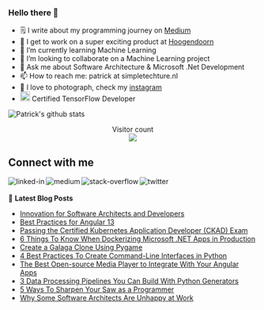 ### Hello there 👋

<!--
**PatrickKalkman/PatrickKalkman** is a ✨ _special_ ✨ repository because its `README.md` (this file) appears on your GitHub profile. -->

- 🗒 I write about my programming journey on [Medium](https://medium.com/@pkalkman)
- 🔭 I get to work on a super exciting product at [Hoogendoorn](https://www.hoogendoorn.nl/en)
- 🌱 I’m currently learning Machine Learning
- 👯 I’m looking to collaborate on a Machine Learning project
- 💬 Ask me about Software Architecture & Microsoft .Net Development
- 📫 How to reach me: patrick at simpletechture.nl
- 📸 I love to photograph, check my [instagram](https://www.instagram.com/patrick_kalkman.photography/)  
- <img height="20" src="https://api.accredible.com/v1/frontend/credential_website_embed_image/badge/23997610">  Certified TensorFlow Developer

![Patrick's github stats](https://github-readme-stats.vercel.app/api?username=patrickkalkman&count_private=true&show_icons=true&theme=algolia)

<p align="center"> 
  Visitor count<br>
  <img src="https://profile-counter.glitch.me/patrickkalkman/count.svg" />
</p>

## Connect with me
[<img align="left" alt="linked-in" src="https://img.shields.io/badge/linkedin-%230077B5.svg?&style=for-the-badge&logo=linkedin&logoColor=white" />](https://www.linkedin.com/in/pkalkman)
[<img align="left" alt="medium" src="https://img.shields.io/badge/medium-%2312100E.svg?&style=for-the-badge&logo=medium&logoColor=white" />](https://medium.com/@pkalkman)
[<img align="left" alt="stack-overflow" src="https://img.shields.io/badge/stack%20overflow-FE7A16?logo=stack-overflow&logoColor=white&style=for-the-badge" />](https://stackoverflow.com/users/328238/patrick?tab=profile)
[<img align="left" alt="twitter" src="https://img.shields.io/badge/twitter-%231DA1F2.svg?&style=for-the-badge&logo=twitter&logoColor=white" />](https://twitter.com/kalkie)
<br>
<br>
📕 **Latest Blog Posts**
<!-- BLOG-POST-LIST:START -->
- [Innovation for Software Architects and Developers](https://blog.devgenius.io/innovation-for-software-architects-and-developers-3fa207ec2556?source=rss-e42a3542bc38------2)
- [Best Practices for Angular 13](https://betterprogramming.pub/best-practices-for-angular-13-fa7fdd42ba80?source=rss-e42a3542bc38------2)
- [Passing the Certified Kubernetes Application Developer &lpar;CKAD&rpar; Exam](https://betterprogramming.pub/passing-the-certified-kubernetes-application-developer-ckad-exam-f1b4ea47884b?source=rss-e42a3542bc38------2)
- [6 Things To Know When Dockerizing Microsoft .NET Apps in Production](https://levelup.gitconnected.com/6-things-to-know-when-dockerizing-microsoft-net-apps-in-production-45b8c27a41b0?source=rss-e42a3542bc38------2)
- [Create a Galaga Clone Using Pygame](https://betterprogramming.pub/create-a-galaga-clone-using-pygame-57d32567699e?source=rss-e42a3542bc38------2)
- [4 Best Practices To Create Command-Line Interfaces in Python](https://betterprogramming.pub/4-best-practices-to-create-command-line-interfaces-in-python-5043fbb7c52b?source=rss-e42a3542bc38------2)
- [The Best Open-source Media Player to Integrate With Your Angular Apps](https://betterprogramming.pub/the-best-open-source-media-player-to-integrate-with-your-angular-apps-39a80ff1aedb?source=rss-e42a3542bc38------2)
- [3 Data Processing Pipelines You Can Build With Python Generators](https://betterprogramming.pub/3-data-processing-pipelines-you-can-build-with-python-generators-dc0d2019b177?source=rss-e42a3542bc38------2)
- [5 Ways To Sharpen Your Saw as a Programmer](https://betterprogramming.pub/5-ways-to-sharpen-your-saw-as-a-programmer-b7de1c4bf7a8?source=rss-e42a3542bc38------2)
- [Why Some Software Architects Are Unhappy at Work](https://betterprogramming.pub/why-some-software-architects-are-unhappy-at-work-42a4188cbd30?source=rss-e42a3542bc38------2)
<!-- BLOG-POST-LIST:END -->

